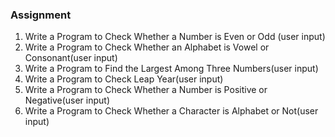 ###  Assignment
1. Write a  Program to Check Whether a Number is Even or Odd (user input)
2. Write a  Program to Check Whether an Alphabet is Vowel or Consonant(user input)
3. Write a  Program to Find the Largest Among Three Numbers(user input)
4. Write a  Program to Check Leap Year(user input)
5. Write a  Program to Check Whether a Number is Positive or Negative(user input)
6. Write a  Program to Check Whether a Character is Alphabet or Not(user input)
